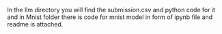 In the llm directory you will find the submission.csv and python code for it and in Mnist folder there is code for mnist model in form of ipynb file and readme is attached.

